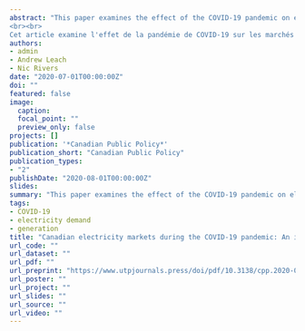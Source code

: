 ```yaml
---
abstract: "This paper examines the effect of the COVID-19 pandemic on electricity  markets  across  select  Canadian  provinces  with  available  data. Using high frequency electricity data, we find electricity demand declined by roughly 10% in Ontario, and by about 5% in Alberta, British Columbia, and New Brunswick. On the supply side, in Alberta we find reductions from some natural gas plants and an increase in net generation from the oil sands region,  while  Ontario  sees  an  increase  in  net  electricity  exports.  Policy implications include potential rate impacts due to fixed charges spread over a smaller rate base, the potential use of electricity data as a real-time economic indicator during the pandemic, and a call to arms to make electricity data across all Canadian provinces more readily available.
<br><br>
Cet article examine l'effet de la pandémie de COVID-19 sur les marchés de l'électricité dans certaines provinces canadiennes avec les données disponibles. À l'aide de données sur l'électricité à haute fréquence, nous constatons que la demande d'électricité a diminué d'environ 10% en Ontario, moins dans les autres provinces étudiées. Du côté de l'offre, en Alberta on estime que la production de certaines centrales au gaz naturel a diminué, mais que la production nette à partir des installations des sables bitumineux a augmenté, tandis qu’en Ontario enregistre une augmentation des exportations nettes. Les répercussions sur les politiques comprennent les répercussions potentielles sur les tarifs en raison de frais fixes répartis sur une base tarifaire plus petite, l'utilisation potentielle des données sur l'électricité comme indicateur en temps réel pendant la pandémie et un cri de coeur pour rendre les données sur l'électricité dans toutes les provinces canadiennes plus facilement disponibles."
authors:
- admin
- Andrew Leach
- Nic Rivers
date: "2020-07-01T00:00:00Z"
doi: ""
featured: false
image:
  caption:
  focal_point: ""
  preview_only: false
projects: []
publication: '*Canadian Public Policy*'
publication_short: "Canadian Public Policy"
publication_types:
- "2"
publishDate: "2020-08-01T00:00:00Z"
slides:
summary: "This paper examines the effect of the COVID-19 pandemic on electricity  markets  across  select  Canadian  provinces  with  available  data. Using high frequency electricity data, we find electricity demand declined by roughly 10% in Ontario, and by about 5% in Alberta, British Columbia, and New Brunswick. On the supply side, in Alberta we find reductions from some natural gas plants and an increase in net generation from the oil sands region,  while  Ontario  sees  an  increase  in  net  electricity  exports.  Policy implications include potential rate impacts due to fixed charges spread over a smaller rate base, the potential use of electricity data as a real-time economic indicator during the pandemic, and a call to arms to make electricity data across all Canadian provinces more readily available."
tags:
- COVID-19
- electricity demand
- generation
title: "Canadian electricity markets during the COVID-19 pandemic: An initial assessment"
url_code: ""
url_dataset: ""
url_pdf: ""
url_preprint: "https://www.utpjournals.press/doi/pdf/10.3138/cpp.2020-060"
url_poster: ""
url_project: ""
url_slides: ""
url_source: ""
url_video: ""
---
```


